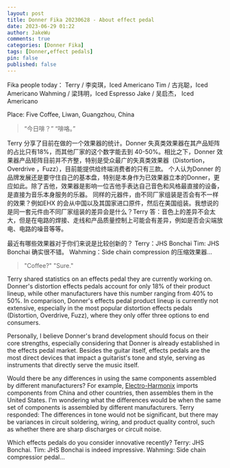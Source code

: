 ```yaml
---
layout: post
title: Donner Fika 20230628 - About effect pedal
date: 2023-06-29 01:22
author: JakeWu
comments: true
categories: [Donner Fika]
tags: [Donner,effect pedals]
pin: false
published: false
---
```


Fika people today：
Terry / 李奕琪，Iced Americano 
Tim / 古兆聪，Iced Americano
Wahming / 梁玮明，Iced Espresso
Jake / 吴启杰， Iced Americano

Place: Five Coffee, Liwan, Guangzhou, China

>“今日啡？”
>“啡咯。”

Terry 分享了目前在做的一个效果器的统计。Donner 失真类效果器在其产品矩阵的占比只有18%，而其他厂家的这个数字能去到 40-50%。相比之下，Donner 效果器产品矩阵目前并不齐整，特别是受众最广的失真类效果器（Distortion，Overdrive ，Fuzz），目前能提供给终端消费者的只有三款。
个人认为Donner 的品牌发展还是要守住自己的基本盘，特别是本身作为已效果器立本的Donner，更应如此。除了吉他，效果器是影响一位吉他手表达自己音色和风格最直接的设备，是直接为音乐本身服务的乐器。
同样的元器件，由不同厂家组装是否会有不一样的效果？例如EHX 的会从中国以及其国家进口原件，然后在美国组装。我想说的是同一套元件由不同厂家组装的差异会是什么？Terry 答：音色上的差异不会太大，但是在电路的焊接、走线和产品质量控制上可能会有差异，例如是否会尖端放电、电路的噪音等等。

最近有哪些效果器对于你们来说是比较创新的？
Terry：JHS Bonchai 
Tim: JHS Bonchai 确实很不错。
Wahming：Side chain compression 的压缩效果器...


> "Coffee?"
> "Sure."

Terry shared statistics on an effects pedal they are currently working on. Donner's distortion effects pedals account for only 18% of their product lineup, while other manufacturers have this number ranging from 40% to 50%. In comparison, Donner's effects pedal product lineup is currently not extensive, especially in the most popular distortion effects pedals (Distortion, Overdrive, Fuzz), where they only offer three options to end consumers.

Personally, I believe Donner's brand development should focus on their core strengths, especially considering that Donner is already established in the effects pedal market. Besides the guitar itself, effects pedals are the most direct devices that impact a guitarist's tone and style, serving as instruments that directly serve the music itself.

Would there be any differences in using the same components assembled by different manufacturers? For example, [Electro-Harmonix](https://www.ehx.com/) imports components from China and other countries, then assembles them in the United States. I'm wondering what the differences would be when the same set of components is assembled by different manufacturers. Terry responded: The differences in tone would not be significant, but there may be variances in circuit soldering, wiring, and product quality control, such as whether there are sharp discharges or circuit noise.

Which effects pedals do you consider innovative recently?
Terry: JHS Bonchai.
Tim: JHS Bonchai is indeed impressive.
Wahming: Side chain compressior pedal...
